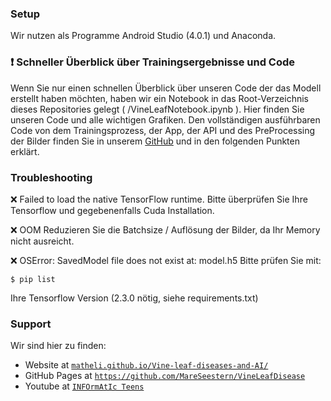 ### Setup
Wir nutzen als Programme Android Studio (4.0.1) und Anaconda. 



### :exclamation: Schneller Überblick über Trainingsergebnisse und Code
Wenn Sie nur einen schnellen Überblick über unseren Code der das Modell erstellt haben möchten, haben wir ein Notebook in das Root-Verzeichnis dieses Repositories gelegt ( /VineLeafNotebook.ipynb ). Hier finden Sie unseren Code und alle wichtigen Grafiken. Den vollständigen ausführbaren Code von dem Trainingsprozess, der App, der API und des PreProcessing der Bilder finden Sie in unserem <a href="https://github.com/MareSeestern/VineLeafDisease">GitHub</a>
 und in den folgenden Punkten erklärt.
 
 
### Troubleshooting
:x: Failed to load the native TensorFlow runtime.
Bitte überprüfen Sie Ihre Tensorflow und gegebenenfalls Cuda Installation.

:x: OOM
Reduzieren Sie die Batchsize / Auflösung der Bilder, da Ihr Memory nicht ausreicht.

:x: OSError: SavedModel file does not exist at: model.h5
Bitte prüfen Sie mit:
```shell
$ pip list
```
Ihre Tensorflow Version (2.3.0 nötig, siehe requirements.txt)
### Support

Wir sind hier zu finden:

- Website at <a href="https://matheli.github.io/Vine-leaf-diseases-and-AI/" target="_blank">`matheli.github.io/Vine-leaf-diseases-and-AI/`</a>
- GitHub Pages at <a href="https://github.com/MareSeestern/VineLeafDisease" target="_blank">`https://github.com/MareSeestern/VineLeafDisease`</a>
- Youtube at <a href="https://www.youtube.com/channel/UCsGZt4UtInZ01tBjM1B-FbQ?view_as=subscriber" target="_blank">`INFOrmAtIc Teens`</a>

